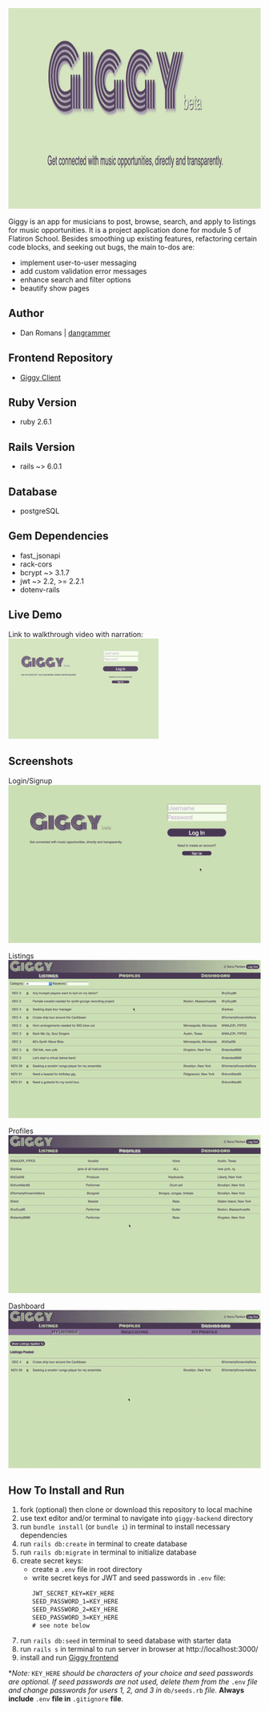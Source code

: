 <img 
  src="public/images/banner.png" 
  alt="Giggy banner" 
  width="1350" 
  height="400"
/>

Giggy is an app for musicians to post, browse, search, and apply to listings for music opportunities.
It is a project application done for module 5 of Flatiron School. Besides smoothing up existing 
features, refactoring certain code blocks, and seeking out bugs, the main to-dos are:
  - implement user-to-user messaging
  - add custom validation error messages
  - enhance search and filter options
  - beautify show pages

## Author
  - Dan Romans | [dangrammer](https://github.com/dangrammer)

## Frontend Repository
  - [Giggy Client](https://github.com/dangrammer/giggy-frontend)

## Ruby Version
  - ruby 2.6.1

## Rails Version
  - rails ~> 6.0.1

## Database
  - postgreSQL

## Gem Dependencies
  - fast_jsonapi
  - rack-cors
  - bcrypt ~> 3.1.7
  - jwt ~> 2.2, >= 2.2.1
  - dotenv-rails

## Live Demo
  Link to walkthrough video with narration:
  <br/>
  <a href="https://www.youtube.com/watch?v=qJu9ODluSp4&feature=youtu.be" target="_blank">
    <img 
      src="public/images/welcome_page.png" 
      alt="Giggy walkthrough demo link to Youtube" 
      width="300" 
      height="200"
    />
  </a>  

## Screenshots

  Login/Signup
  <br/>
  ![Login/Signup Demo](public/gifs/login_signup.gif)

  Listings
  <br/>
  ![Listings Demo](public/gifs/listings.gif)

  Profiles
  <br/>
  ![Profiles Demo](public/gifs/profiles.gif)

  Dashboard
  <br/>
  ![Dashboard Demo](public/gifs/dashboard.gif)


## How To Install and Run

  1. fork (optional) then clone or download this repository to local machine
  2. use text editor and/or terminal to navigate into `giggy-backend` directory
  3. run `bundle install` (or `bundle i`) in terminal to install necessary dependencies
  4. run `rails db:create` in terminal to create database
  5. run `rails db:migrate` in terminal to initialize database
  6. create secret keys:
      - create a `.env` file in root directory
      - write secret keys for JWT and seed passwords in `.env` file:
        ```
        JWT_SECRET_KEY=KEY_HERE
        SEED_PASSWORD_1=KEY_HERE
        SEED_PASSWORD_2=KEY_HERE
        SEED_PASSWORD_3=KEY_HERE
        # see note below
        ```
  7. run `rails db:seed` in terminal to seed database with starter data
  8. run `rails s` in terminal to run server in browser at http://localhost:3000/
  9. install and run [Giggy frontend](https://github.com/dangrammer/giggy-frontend)

  *_Note:_ `KEY_HERE` _should be characters of your choice and seed passwords are
  optional. If seed passwords are not used, delete them from the_ `.env` _file
  and change passwords for users 1, 2, and 3 in_ `db/seeds.rb` _file._ **Always include**
  `.env` **file in** `.gitignore` **file**.